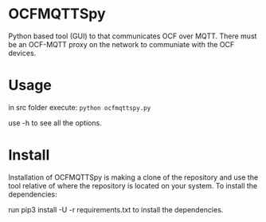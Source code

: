 
# OCFMQTTSpy

Python based tool (GUI) to that communicates OCF over MQTT.
There must be an OCF-MQTT proxy on the network to communiate with the OCF devices.

# Usage

in src folder execute: ``python ocfmqttspy.py``

use -h to see all the options.

# Install

Installation of OCFMQTTSpy is making a clone of the repository and use the tool relative of where the repository is located on your system. 
To install the dependencies:

run pip3 install -U -r requirements.txt to install the dependencies.
